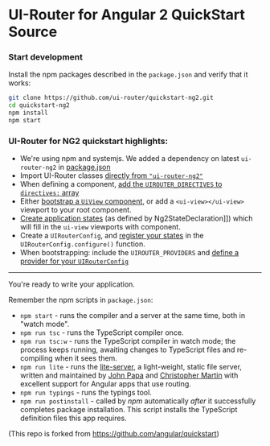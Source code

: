 # UI-Router for Angular 2 QuickStart Source

### Start development

Install the npm packages described in the `package.json` and verify that it works:

```bash
git clone https://github.com/ui-router/quickstart-ng2.git
cd quickstart-ng2
npm install
npm start
```

### UI-Router for NG2 quickstart highlights:

- We're using npm and systemjs.  We added a dependency on latest `ui-router-ng2` in [package.json](https://github.com/ui-router/quickstart-ng2/blob/1.0.2/package.json#L19)
- Import UI-Router classes [directly from `"ui-router-ng2"`](https://github.com/ui-router/quickstart-ng2/blob/1.0.2/app/app.component.ts#L2)
- When defining a component, [add the `UIROUTER_DIRECTIVES` to `directives:` array](https://github.com/ui-router/quickstart-ng2/blob/1.0.2/app/app.component.ts#L20)
- Either [bootstrap a `UiView` component](https://github.com/ui-router/quickstart-ng2/blob/1.0.2/app/_bootstrap/bootstrap.ts#L14), or add a `<ui-view></ui-view>` viewport to your root component.
- [Create application states](https://github.com/ui-router/quickstart-ng2/blob/1.0.2/app/app.states.ts#L16-L20) (as defined by Ng2StateDeclaration]]) which will fill in the `ui-view` viewports with component.
- Create a `UIRouterConfig`, and [register your states](https://github.com/ui-router/quickstart-ng2/blob/1.0.2/app/_bootstrap/router.config.ts#L17-L18) in the `UIRouterConfig.configure()` function.
- When bootstrapping: include the `UIROUTER_PROVIDERS` and [define a provider for your `UIRouterConfig`](https://github.com/ui-router/quickstart-ng2/blob/1.0.2/app/_bootstrap/bootstrap.ts#L17-L18)
 

---

You're ready to write your application.

Remember the npm scripts in `package.json`:

* `npm start` - runs the compiler and a server at the same time, both in "watch mode".
* `npm run tsc` - runs the TypeScript compiler once.
* `npm run tsc:w` - runs the TypeScript compiler in watch mode; the process keeps running, awaiting changes to TypeScript files and re-compiling when it sees them.
* `npm run lite` - runs the [lite-server](https://www.npmjs.com/package/lite-server), a light-weight, static file server, written and maintained by
[John Papa](https://github.com/johnpapa) and
[Christopher Martin](https://github.com/cgmartin)
with excellent support for Angular apps that use routing.
* `npm run typings` - runs the typings tool.
* `npm run postinstall` - called by *npm* automatically *after* it successfully completes package installation. This script installs the TypeScript definition files this app requires.

(This repo is forked from https://github.com/angular/quickstart)

